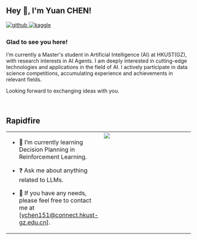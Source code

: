 ## Hey 👋, I'm Yuan CHEN!  
  

<a href="https://github.com/rishavanand" target="_blank">
<img src=https://img.shields.io/badge/github-%2324292e.svg?&style=for-the-badge&logo=github&logoColor=white alt=github style="margin-bottom: 5px;" />
</a>
<a href="https://www.kaggle.com/YuanCHEN_AG" target="_blank">
<img src=https://img.shields.io/badge/kaggle-%2344BAE8.svg?&style=for-the-badge&logo=kaggle&logoColor=white alt=kaggle style="margin-bottom: 5px;" />
</a>  



### Glad to see you here!  
I‘m currently a Master's student in Artificial Intelligence (AI) at HKUST(GZ), with research interests in AI Agents. I am deeply interested in cutting-edge technologies and applications in the field of AI. I actively participate in data science competitions, accumulating experience and achievements in relevant fields. 

Looking forward to exchanging ideas with you.  
  

<br/>  


## Rapidfire  
<table><tr><td valign="top" width="50%">

- 🌱 I’m currently learning Decision Planning in Reinforcement Learning.  
  

- ❓ Ask me about anything related to LLMs.  
  

- 🔭 If you have any needs, please feel free to contact me at [ychen151@connect.hkust-gz.edu.cn].  


</td><td valign="top" width="50%">

<img src="https://github-readme-stats.vercel.app/api/top-langs/?username=am4ever&hide_border=true&layout=compact" align="left" />

</td></tr></table>  

<br/>  
